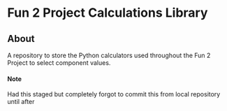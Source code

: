 # Fun 2 Project Calculations Library

## About

A repository to store the Python calculators used throughout the Fun 2 Project to select component values. 

#### Note

Had this staged but completely forgot to commit this from local repository until after